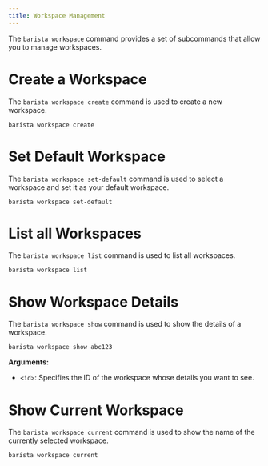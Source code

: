 ```yaml
---
title: Workspace Management
---
```


The `barista workspace` command provides a set of subcommands that allow you to manage workspaces.

# Create a Workspace

The `barista workspace create` command is used to create a new workspace.

```shell
barista workspace create
```


# Set Default Workspace

The `barista workspace set-default` command is used to select a workspace and set it as your default workspace.

```shell
barista workspace set-default
```


# List all Workspaces

The `barista workspace list` command is used to list all workspaces.

```shell
barista workspace list
```


# Show Workspace Details

The `barista workspace show` command is used to show the details of a workspace.

```shell
barista workspace show abc123
```

**Arguments:**

- `<id>`: Specifies the ID of the workspace whose details you want to see.


# Show Current Workspace

The `barista workspace current` command is used to show the name of the currently selected workspace.

```
barista workspace current
```
